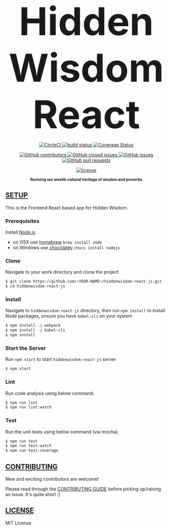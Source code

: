 <p align="center">
  <strong style="font-size: 120px">Hidden Wisdom React</strong>
</p>
<p align="center">
    <a href="https://circleci.com/gh/lagos-devs/hiddenwisdom-react-js/tree/master">
        <img src="https://circleci.com/gh/lagos-devs/hiddenwisdom-react-js/tree/master.svg?style=svg"
             alt="CircleCI">
    </a>
    <a href="http://waffle.io/lagos-devs/hiddenwisdom-api">
        <img src="https://badge.waffle.io/lagos-devs/hiddenwisdom-react-js.svg?label=ready&title=Ready"
             alt="build status">
    </a>
    <a href="https://coveralls.io/github/lagos-devs/hiddenwisdom-react-js?branch=master">
        <img src="https://coveralls.io/repos/github/lagos-devs/hiddenwisdom-react-js/badge.svg?branch=master"
             alt="Coverage Status">
    </a>
</p>
<p align="center">
    <a href="https://github.com/lagos-devs/hiddenwisdom-react-js/graphs/contributors">
        <img src="https://img.shields.io/github/contributors/lagos-devs/hiddenwisdom-react-js.svg?maxAge=2592000?style=plastic"
             alt="GitHub contributors">
    </a>
    <a href="https://github.com/lagos-devs/hiddenwisdom-react-js/issues?q=is%3Aissue+is%3Aclosed">
        <img src="https://img.shields.io/github/issues-closed/lagos-devs/hiddenwisdom-react-js.svg?maxAge=2592000?style=plastic"
             alt="GitHub closed issues">
    </a>
    <a href="https://github.com/lagos-devs/hiddenwisdom-react-js/issues">
        <img src="https://img.shields.io/github/issues/lagos-devs/hiddenwisdom-react-js.svg?maxAge=2592000"
             alt="GitHub issues">
    </a>
    <a href="https://github.com/lagos-devs/hiddenwisdom-react-js/pulls">
        <img src="https://img.shields.io/github/issues-pr/lagos-devs/hiddenwisdom-react-js.svg?maxAge=2592000?style=plastic"
             alt="GitHub pull requests">
    </a>
</p>
<p align="center">
    <a href="https://github.com/lagos-devs/hiddenwisdom-react-js/blob/develop/LICENSE">
        <img src="https://img.shields.io/github/license/mashape/apistatus.svg?maxAge=2592000?style=plastic"
             alt="license">
    </a>
</p>
<p align="center"><sup><strong>Reviving our wealth cultural heritage of wisdom and proverbs</strong></sup></p>


## [SETUP]()
This is the Frontend React based app for Hidden Wisdom.

### Prerequisites

Install [Node.js](http://nodejs.org)
 - on OSX use [homebrew](http://brew.sh) `brew install node`
 - on Windows use [chocolatey](https://chocolatey.org/) `choco install nodejs`

### Clone

Navigate to your work directory and clone the project
```bash
$ git clone https://github.com/<YOUR-NAME>/hiddenwisdom-react-js.git
$ cd hiddenwisdom-react-js
```

### Install

Navigate to `hiddenwisdom-react-js` directory, then run `npm install` to install Node packages, ensure you have `babel-cli` on your system
```bash
$ npm install -g webpack
$ npm install -g babel-cli
$ npm install
```

### Start the Server

Run `npm start` to start `hiddenwisdom-react-js` server
```bash
$ npm start
```

### Lint

Run code analysis using below command.
```bash
$ npm run lint
$ npm run lint:watch
```

### Test

Run the unit tests using below command (via mocha).
```bash
$ npm run test
$ npm run test:watch
$ npm run test:coverage
```


## [CONTRIBUTING](CONTRIBUTING.md)

New and exciting contributors are welcome!

Please read through the [CONTRIBUTING GUIDE](https://github.com/lagos-devs/hiddenwisdom-react-js/blob/develop/CONTRIBUTING.md) before picking up/raising an issue. It's quite short :)


## [LICENSE](LICENSE)

MIT License
